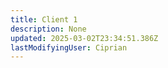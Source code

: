 ```yaml
---
title: Client 1
description: None
updated: 2025-03-02T23:34:51.386Z
lastModifyingUser: Ciprian
---
```


